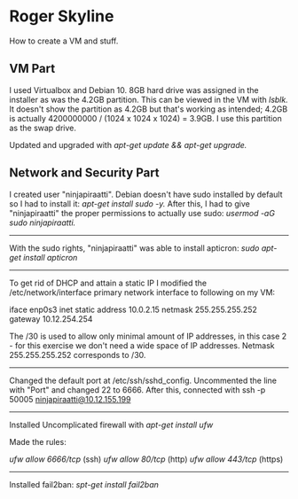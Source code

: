 # Roger Skyline

How to create a VM and stuff.

## VM Part

I used Virtualbox and Debian 10. 8GB hard drive was assigned in the installer as was the 4.2GB partition. This can be viewed in the VM with *lsblk.* It doesn't show the partition as 4.2GB but that's working as intended; 4.2GB is actually 4200000000 / (1024 x 1024 x 1024) = 3.9GB. I use this partition as the swap drive.

Updated and upgraded with *apt-get update && apt-get upgrade.*

## Network and Security Part

I created user "ninjapiraatti". Debian doesn't have sudo installed by default so I had to install it: *apt-get install sudo -y.* After this, I had to give "ninjapiraatti" the proper permissions to actually use sudo: *usermod -aG sudo ninjapiraatti.*

-----

With the sudo rights, "ninjapiraatti" was able to install apticron: *sudo apt-get install apticron*

-----

To get rid of DHCP and attain a static IP I modified the /etc/network/interface primary network interface to following on my VM:

iface enp0s3 inet static
address 10.0.2.15
netmask 255.255.255.252
gateway 10.12.254.254

The /30 is used to allow only minimal amount of IP addresses, in this case 2 - for this exercise we don't need a wide space of IP addresses. Netmask 255.255.255.252 corresponds to /30.

-----

Changed the default port at /etc/ssh/sshd_config. Uncommented the line with "Port" and changed 22 to 6666. After this, connected with ssh -p 50005 ninjapiraatti@10.12.155.199

-----

Installed Uncomplicated firewall with *apt-get install ufw*

Made the rules:

*ufw allow 6666/tcp* (ssh)
*ufw allow 80/tcp* (http)
*ufw allow 443/tcp* (https)

-----

Installed fail2ban: *spt-get install fail2ban*






